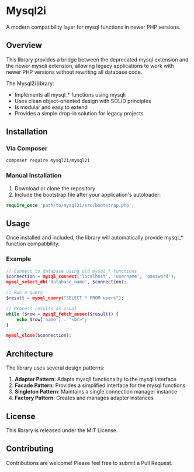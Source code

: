 # Mysql2i

A modern compatibility layer for mysql functions in newer PHP versions.

## Overview

This library provides a bridge between the deprecated mysql extension and the newer mysqli extension, allowing legacy applications to work with newer PHP versions without rewriting all database code.

The Mysql2i library:

- Implements all mysql_* functions using mysqli
- Uses clean object-oriented design with SOLID principles
- Is modular and easy to extend
- Provides a simple drop-in solution for legacy projects

## Installation

### Via Composer

```bash
composer require mysql2i/mysql2i
```

### Manual Installation

1. Download or clone the repository
2. Include the bootstrap file after your application's autoloader:

```php
require_once 'path/to/mysql2i/src/bootstrap.php';
```

## Usage

Once installed and included, the library will automatically provide mysql_* function compatibility.

### Example

```php
// Connect to database using old mysql_* functions
$connection = mysql_connect('localhost', 'username', 'password');
mysql_select_db('database_name', $connection);

// Run a query
$result = mysql_query("SELECT * FROM users");

// Process results as usual
while ($row = mysql_fetch_assoc($result)) {
    echo $row['name'] . "<br>";
}

mysql_close($connection);
```

## Architecture

The library uses several design patterns:

1. **Adapter Pattern**: Adapts mysqli functionality to the mysql interface
2. **Facade Pattern**: Provides a simplified interface for the mysql functions
3. **Singleton Pattern**: Maintains a single connection manager instance
4. **Factory Pattern**: Creates and manages adapter instances

## License

This library is released under the MIT License.

## Contributing

Contributions are welcome! Please feel free to submit a Pull Request. 